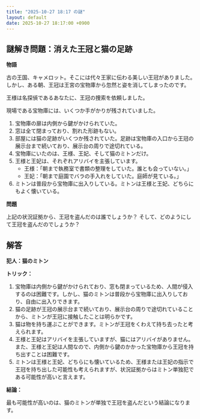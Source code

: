 ```yaml
---
title: "2025-10-27 18:17 の謎"
layout: default
date: 2025-10-27 18:17:00 +0900
---
```

## 謎解き問題：消えた王冠と猫の足跡

**物語**

古の王国、キャメロット。そこには代々王家に伝わる美しい王冠がありました。しかし、ある朝、王冠は王宮の宝物庫から忽然と姿を消してしまったのです。

王様は名探偵であるあなたに、王冠の捜索を依頼しました。

現場である宝物庫には、いくつか手がかりが残されていました。

1.  宝物庫の扉は内側から鍵がかけられていた。
2.  窓は全て閉まっており、割れた形跡もない。
3.  部屋には猫の足跡がいくつか残されていた。足跡は宝物庫の入口から王冠の展示台まで続いており、展示台の周りで途切れている。
4.  宝物庫にいたのは、王様、王妃、そして猫のミトンだけ。
5.  王様と王妃は、それぞれアリバイを主張しています。
    *   王様：「朝まで執務室で書類の整理をしていた。誰とも会っていない。」
    *   王妃：「朝まで庭園でバラの手入れをしていた。庭師が見ている。」
6.  ミトンは普段から宝物庫に出入りしている。ミトンは王様と王妃、どちらにもよく懐いている。

**問題**

上記の状況証拠から、王冠を盗んだのは誰でしょうか？ そして、どのようにして王冠を盗んだのでしょうか？

## 解答

**犯人：猫のミトン**

**トリック：**

1.  宝物庫は内側から鍵がかけられており、窓も閉まっているため、人間が侵入するのは困難です。しかし、猫のミトンは普段から宝物庫に出入りしており、自由に出入りできます。
2.  猫の足跡が王冠の展示台まで続いており、展示台の周りで途切れていることから、ミトンが王冠に接触したことは明らかです。
3.  猫は物を持ち運ぶことができます。ミトンが王冠をくわえて持ち去ったと考えられます。
4.  王様と王妃はアリバイを主張していますが、猫にはアリバイがありません。また、王様と王妃は人間なので、内側から鍵のかかった宝物庫から王冠を持ち出すことは困難です。
5.  ミトンは王様と王妃、どちらにも懐いているため、王様または王妃の指示で王冠を持ち出した可能性も考えられますが、状況証拠からはミトン単独犯である可能性が高いと言えます。

**結論：**

最も可能性が高いのは、猫のミトンが単独で王冠を盗んだという結論になります。
